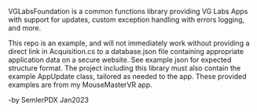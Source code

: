 VGLabsFoundation is a common functions library providing VG Labs Apps with support for updates, custom exception handling with errors logging, and more.

This repo is an example, and will not immediately work without providing a direct link in Acquisition.cs to a database.json file containing appropriate application data on a secure website.  See example json for expected structure format.  The project including this library must also contain the example AppUpdate class, tailored as needed to the app.  These provided examples are from my MouseMasterVR app.

-by SemlerPDX Jan2023